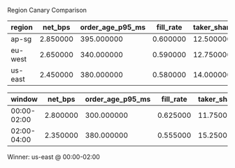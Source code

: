 Region Canary Comparison

| region | net_bps | order_age_p95_ms | fill_rate | taker_share_pct |
|--------|---------|------------------|-----------|------------------|
| ap-sg | 2.850000 | 395.000000 | 0.600000 | 12.500000 |
| eu-west | 2.650000 | 340.000000 | 0.590000 | 12.750000 |
| us-east | 2.450000 | 380.000000 | 0.580000 | 14.000000 |

| window | net_bps | order_age_p95_ms | fill_rate | taker_share_pct |
|--------|---------|------------------|-----------|------------------|
| 00:00-02:00 | 2.800000 | 300.000000 | 0.625000 | 11.750000 |
| 02:00-04:00 | 2.350000 | 380.000000 | 0.555000 | 15.250000 |

Winner: us-east @ 00:00-02:00


